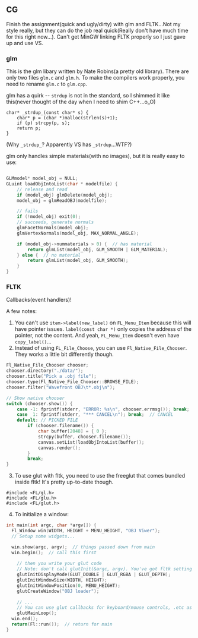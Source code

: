 ## CG

Finish the assignment(quick and ugly/dirty) with glm and FLTK...Not my style really, but they can do the job real quick(Really don't have much time for this right now...). Can't get MinGW linking FLTK properly so I just gave up and use VS.

### glm

This is the glm libary written by Nate Robins(a pretty old library). There are only two files `glm.c` and `glm.h`. To make the compilers work properly, you need to rename `glm.c` to `glm.cpp`.

glm has a quirk -- `strdup` is not in the standard, so I shimmed it like this(never thought of the day when I need to shim C++...o_O) 

```
char* _strdup_(const char* s) {
    char* p = (char *)malloc(strlen(s)+1);
    if (p) strcpy(p, s);
    return p;
}
```

(Why `_strdup_`? Apparently VS has `_strdup`...WTF?)


glm only handles simple materials(with no images), but it is really easy to use:

```cpp

GLMmodel* model_obj = NULL;
GLuint loadObjIntoList(char * modelfile) {
    // release and read
    if (model_obj) glmDelete(model_obj);
    model_obj = glmReadOBJ(modelfile);

    // fails
    if (!model_obj) exit(0);
    // succeeds, generate normals
    glmFacetNormals(model_obj);
    glmVertexNormals(model_obj, MAX_NORMAL_ANGLE);

    if (model_obj->nummaterials > 0) {  // has material
        return glmList(model_obj, GLM_SMOOTH | GLM_MATERIAL);
    } else {  // no material
        return glmList(model_obj, GLM_SMOOTH);
    }
}
```

### FLTK

Callbacks(event handlers)!

A few notes:

1. You can't use `item->label(new_label)` on `FL_Menu_Item` because this will have pointer issues. `label(const char *)` only copies the address of the pointer, not the content. And yeah, `FL_Menu_Item` doesn't even have `copy_label()`...
2. Instead of using `FL_File_Choose`, you can use `Fl_Native_File_Chooser`. They works a little bit differently though.

  ```cpp
  Fl_Native_File_Chooser chooser;
  chooser.directory("./data/");
  chooser.title("Pick a .obj file");
  chooser.type(Fl_Native_File_Chooser::BROWSE_FILE);
  chooser.filter("Wavefront OBJ\t*.obj\n");

  // Show native chooser
  switch (chooser.show()) {
      case -1: fprintf(stderr, "ERROR: %s\n", chooser.errmsg()); break;  // ERROR
      case  1: fprintf(stderr, "*** CANCEL\n"); break;  // CANCEL
      default: // PICKED FILE
          if (chooser.filename()) {
              char buffer[2048] = { 0 };
              strcpy(buffer, chooser.filename());
              canvas.setList(loadObjIntoList(buffer));
              canvas.render();
          }
          break;
  }
  ```
3. To use glut with fltk, you need to use the freeglut that comes bundled inside fltk! It's pretty up-to-date though.

  ```
  #include <FL/gl.h>
  #include <FL/glu.h>
  #include <FL/glut.h>
  ```
4. To initialize a window:

  ```cpp
  int main(int argc, char *argv[]) {
    Fl_Window win(WIDTH, HEIGHT + MENU_HEIGHT, "OBJ Viwer");
    // Setup some widgets...

    win.show(argc, argv);  // things passed down from main
    win.begin();  // call this first
      
      // then you write your glut code
      // Note: don't call glutInit(&argc, argv). You've got fltk setting up the window already
      glutInitDisplayMode(GLUT_DOUBLE | GLUT_RGBA | GLUT_DEPTH);
      glutInitWindowSize(WIDTH, HEIGHT);
      glutInitWindowPosition(0, MENU_HEIGHT);
      glutCreateWindow("OBJ loader");
      
      // ...
      // You can use glut callbacks for keyboard/mouse controls, .etc as usual.
      glutMainLoop();
    win.end();
    return(Fl::run());  // return for main
  }
  ```
